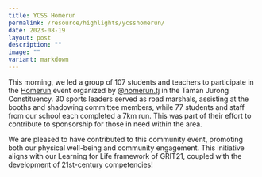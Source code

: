 ```yaml
---
title: YCSS Homerun
permalink: /resource/highlights/ycsshomerun/
date: 2023-08-19
layout: post
description: ""
image: ""
variant: markdown
---
```

This morning, we led a group of 107 students and teachers to participate in the [Homerun](https://www.instagram.com/p/CwH7wfgBk_P/?utm_source=ig_web_copy_link&amp;igshid=MzRlODBiNWFlZA==) event organized by&nbsp;[@homerun.tj](https://www.instagram.com/homerun.tj/)&nbsp;in the Taman Jurong Constituency. 30 sports leaders served as road marshals, assisting at the booths and shadowing committee members, while 77 students and staff from our school each completed a 7km run. This was part of their effort to contribute to sponsorship for those in need within the area.  
  
We are pleased to have contributed to this community event, promoting both our physical well-being and community engagement. This initiative aligns with our Learning for Life framework of GRIT21, coupled with the development of 21st-century competencies!


